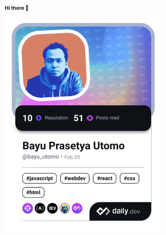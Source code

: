 ### Hi there 👋
<!-- <a href="https://app.daily.dev/bayu_utomo"><img src="https://api.daily.dev/devcards/cabd8cfefd444abc97dea39176808321.png?r=yad" width="400" alt="Bayu Prasetya Utomo's Dev Card"/></a> -->
<!-- <a href="https://app.daily.dev/BayuPrasetyaUtomo"><img src="./devcard.png" width="400" alt="Bayu Prasetya Utomo's Dev Card"/></a> -->
<a href="https://app.daily.dev/BayuPrasetyaUtomo"><img src="./devcard.png?type=wide&r=0io" width="652" alt="Bayu Prasetya Utomo's Dev Card"/></a>
<!--
**BayuPrasetyaUtomo/BayuPrasetyaUtomo** is a ✨ _special_ ✨ repository because its `README.md` (this file) appears on your GitHub profile.

Here are some ideas to get you started:

- 🔭 I’m currently working on ...
- 🌱 I’m currently learning ...
- 👯 I’m looking to collaborate on ...
- 🤔 I’m looking for help with ...
- 💬 Ask me about ...
- 📫 How to reach me: ...
- 😄 Pronouns: ...
- ⚡ Fun fact: ...
-->
